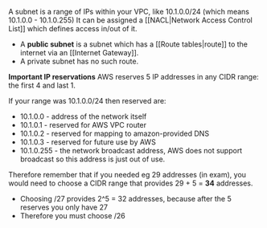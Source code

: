 A subnet is a range of IPs within your VPC, like 10.1.0.0/24 (which means 10.1.0.0 - 10.1.0.255)
It can be assigned a [[NACL|Network Access Control List]] which defines access in/out of it.

- A **public subnet** is a subnet which has a [[Route tables|route]] to the internet via an [[Internet Gateway]].
- A private subnet has no such route.

**Important IP reservations**
AWS reserves 5 IP addresses in any CIDR range: the first 4 and last 1.

If your range was  10.1.0.0/24 then reserved are:
-  10.1.0.0 - address of the network itself
-  10.1.0.1 - reserved for AWS VPC router
- 10.1.0.2 - reserved for mapping to amazon-provided DNS
- 10.1.0.3 - reserved for future use by AWS
- 10.1.0.255 - the network broadcast address, AWS does not support broadcast so this address is just out of use.

Therefore remember that if you needed eg 29 addresses (in exam), you would need to choose a CIDR range that provides 29 + 5 = **34** addresses.
- Choosing /27 provides 2^5 = 32 addresses, because after the 5 reserves you only have 27
- Therefore you must choose /26 

